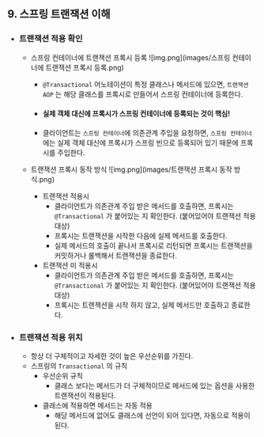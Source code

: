 ## 9. 스프링 트랜잭션 이해

* ### 트랜잭션 적용 확인
  * 스프링 컨테이너에 트랜잭션 프록시 등록
    ![img.png](images/스프링 컨테이너에 트랜잭션 프록시 등록.png)
    * `@Transactional` 어노테이션이 특정 클래스나 메서드에 있으면, `트랜잭션 AOP` 는 해당 클래스를 프록시로 만들어서 스프링 컨테이너에 등록한다.
    * #### 실제 객체 대신에 프록시가 스프링 컨테이너에 등록되는 것이 핵심!
    * 클라이언트는 `스프링 컨테이너`에 의존관계 주입을 요청하면, `스프링 컨테이너`에는 실제 객체 대신에 프록시가 스프링 빈으로 등록되어 있기 때문에 프록시를 주입한다.

  * 트랜잭션 프록시 동작 방식
    ![img.png](images/트랜잭션 프록시 동작 방식.png)
    * 트랜잭션 적용시
      * 클라이언트가 의존관계 주입 받은 메서드를 호출하면, 프록시는 `@Transactional` 가 붙어있는 지 확인한다. (붙어있어야 트랜잭션 적용 대상)
      * 프록시는 트랜잭션을 시작한 다음에 실제 메서드를 호출한다.
      * 실제 메서드의 호출이 끝나서 프록시로 리턴되면 프록시는 트랜잭션을 커밋하거나 롤백해서 트랜잭션을 종료한다.
    * 트랜잭션 미 적용시
      * 클라이언트가 의존관계 주입 받은 메서드를 호출하면, 프록시는 `@Transactional` 가 붙어있는 지 확인한다. (붙어있어야 트랜잭션 적용 대상)
      * 프록시는 트랜잭션을 시작 하지 않고, 실제 메서드만 호출하고 종료한다.


* ### 트랜잭션 적용 위치
  * 항상 더 구체적이고 자세한 것이 높은 우선순위를 가진다.
  * 스프링의 `Transactional` 의 규칙
    * 우선순위 규칙
      * 클래스 보다는 메서드가 더 구체적이므로 메서드에 있는 옵션을 사용한 트랜잭션이 적용된다.
    * 클래스에 적용하면 메서드는 자동 적용
      * 해당 메서드에 없어도 클래스에 선언이 되어 있다면, 자동으로 적용이 된다.